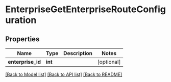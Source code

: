 # EnterpriseGetEnterpriseRouteConfiguration

## Properties
Name | Type | Description | Notes
------------ | ------------- | ------------- | -------------
**enterprise_id** | **int** |  | [optional] 

[[Back to Model list]](../README.md#documentation-for-models) [[Back to API list]](../README.md#documentation-for-api-endpoints) [[Back to README]](../README.md)


